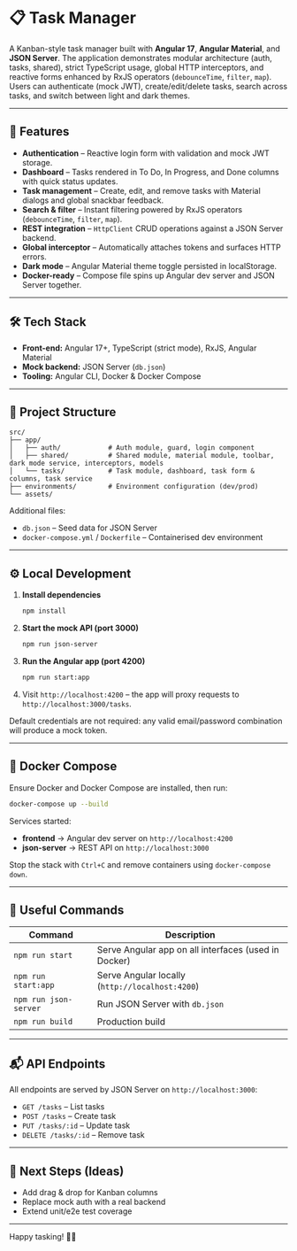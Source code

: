 # 📋 Task Manager

A Kanban-style task manager built with **Angular 17**, **Angular Material**, and **JSON Server**. The application demonstrates
modular architecture (auth, tasks, shared), strict TypeScript usage, global HTTP interceptors, and reactive forms enhanced by
RxJS operators (`debounceTime`, `filter`, `map`). Users can authenticate (mock JWT), create/edit/delete tasks, search across
tasks, and switch between light and dark themes.

---

## 🚀 Features

- **Authentication** – Reactive login form with validation and mock JWT storage.
- **Dashboard** – Tasks rendered in To Do, In Progress, and Done columns with quick status updates.
- **Task management** – Create, edit, and remove tasks with Material dialogs and global snackbar feedback.
- **Search & filter** – Instant filtering powered by RxJS operators (`debounceTime`, `filter`, `map`).
- **REST integration** – `HttpClient` CRUD operations against a JSON Server backend.
- **Global interceptor** – Automatically attaches tokens and surfaces HTTP errors.
- **Dark mode** – Angular Material theme toggle persisted in localStorage.
- **Docker-ready** – Compose file spins up Angular dev server and JSON Server together.

---

## 🛠️ Tech Stack

- **Front-end:** Angular 17+, TypeScript (strict mode), RxJS, Angular Material
- **Mock backend:** JSON Server (`db.json`)
- **Tooling:** Angular CLI, Docker & Docker Compose

---

## 📁 Project Structure

```
src/
├── app/
│   ├── auth/            # Auth module, guard, login component
│   ├── shared/          # Shared module, material module, toolbar, dark mode service, interceptors, models
│   └── tasks/           # Task module, dashboard, task form & columns, task service
├── environments/        # Environment configuration (dev/prod)
└── assets/
```

Additional files:

- `db.json` – Seed data for JSON Server
- `docker-compose.yml` / `Dockerfile` – Containerised dev environment

---

## ⚙️ Local Development

1. **Install dependencies**

   ```bash
   npm install
   ```

2. **Start the mock API (port 3000)**

   ```bash
   npm run json-server
   ```

3. **Run the Angular app (port 4200)**

   ```bash
   npm run start:app
   ```

4. Visit `http://localhost:4200` – the app will proxy requests to `http://localhost:3000/tasks`.

Default credentials are not required: any valid email/password combination will produce a mock token.

---

## 🐳 Docker Compose

Ensure Docker and Docker Compose are installed, then run:

```bash
docker-compose up --build
```

Services started:

- **frontend** → Angular dev server on `http://localhost:4200`
- **json-server** → REST API on `http://localhost:3000`

Stop the stack with `Ctrl+C` and remove containers using `docker-compose down`.

---

## 🔗 Useful Commands

| Command | Description |
| ------- | ----------- |
| `npm run start` | Serve Angular app on all interfaces (used in Docker) |
| `npm run start:app` | Serve Angular locally (`http://localhost:4200`) |
| `npm run json-server` | Run JSON Server with `db.json` |
| `npm run build` | Production build |

---

## 📬 API Endpoints

All endpoints are served by JSON Server on `http://localhost:3000`:

- `GET /tasks` – List tasks
- `POST /tasks` – Create task
- `PUT /tasks/:id` – Update task
- `DELETE /tasks/:id` – Remove task

---

## 🧭 Next Steps (Ideas)

- Add drag & drop for Kanban columns
- Replace mock auth with a real backend
- Extend unit/e2e test coverage

---

Happy tasking! 🧑‍💻

